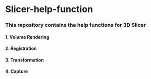 # Slicer-help-function

### This repository contains the help functions for 3D Slicer 

#### 1. Volume Rendering 
#### 2. Registration 
#### 3. Transformation
#### 4. Capture 
